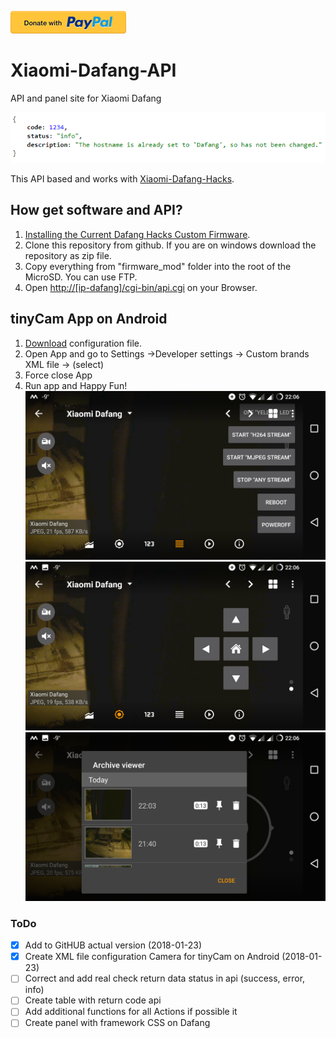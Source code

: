 [![Donate with PayPal](/Assets/donate.en.png)](https://www.paypal.com/cgi-bin/webscr?cmd=_donations&business=kszere@gmail.com&lc=PL&item_name=Project+Xiaomi+Dafang+API+on+GitHUB&no_note=0&cn=&curency_code=USD&bn=PP-DonationsBF:btn_donateCC_LG.gif:NonHosted)
# Xiaomi-Dafang-API
API and panel site for Xiaomi Dafang

![API return data with JSON](/Assets/api-return-json.png)

This API based and works with [Xiaomi-Dafang-Hacks](https://github.com/EliasKotlyar/Xiaomi-Dafang-Software).

## How get software and API?
1. [Installing the Current Dafang Hacks Custom Firmware](https://github.com/EliasKotlyar/Xiaomi-Dafang-Hacks/blob/master/hacks/install_cfw.md).
2. Clone this repository from github. If you are on windows download the repository as zip file.
3. Copy everything from "firmware_mod" folder into the root of the MicroSD. You can use FTP.
4. Open [http://[ip-dafang]/cgi-bin/api.cgi](http://[dafanghacks]/cgi-bin/api.cgi) on your Browser.

## tinyCam App on Android
1. [Download](/tinyCam/custom_vendors.xml) configuration file.
2. Open App and go to Settings ->Developer settings -> Custom brands XML file -> (select)
3. Force close App
4. Run app and Happy Fun!
![tinyCam App on Android with Commands](/Assets/tinyCam-01.png)
![tinyCam App on Android with PTZ control](/Assets/tinyCam-02.png)
![tinyCam App on Android with Archive Records](/Assets/tinyCam-03.png)

### ToDo
- [x] Add to GitHUB actual version (2018-01-23)
- [x] Create XML file configuration Camera for tinyCam on Android (2018-01-23)
- [ ] Correct and add real check return data status in api (success, error, info)
- [ ] Create table with return code api
- [ ] Add additional functions for all Actions if possible it
- [ ] Create panel with framework CSS on Dafang
